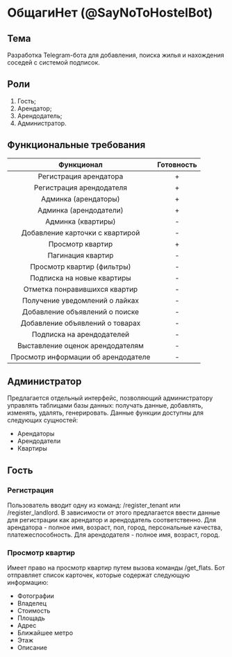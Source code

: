 # ОбщагиНет (@SayNoToHostelBot)

## Тема
Разработка Telegram-бота для добавления, поиска жилья и нахождения соседей с системой подписок.

## Роли
1) Гость;
2) Арендатор;
3) Арендодатель;
4) Администратор.

## Функциональные требования
|       Функционал                  |Готовность|
|:---------------------------------:|:--------:|
|Регистрация арендатора             |    +     |
|Регистрация арендодателя           |    +     |
|Админка (арендаторы)               |    +     |
|Админка (арендодатели)             |    +     |
|Админка (квартиры)                 |    -     |
|Добавление карточки с квартирой    |    -     |
|Просмотр квартир                   |    +     |
|Пагинация квартир                  |    -     |
|Просмотр квартир (фильтры)         |    -     |
|Подписка на новые квартиры         |    -     |
|Отметка понравившихся квартир      |    -     |
|Получение уведомлений о лайках     |    -     |
|Добавление объявлений о поиске     |    -     |
|Добавление объявлений о товарах    |    -     |
|Подписка на арендодателей          |    -     |
|Выставление оценок арендодателям   |    -     |
|Просмотр информации об арендодателе|    -     |


## Администратор
Предлагается отдельный интерфейс, позволяющий администратору управлять таблицами базы данных: получать данные, добавлять, изменять, удалять, генерировать. Данные функции доступны для следующих сущностей:
- Арендаторы
- Арендодатели
- Квартиры 

## Гость
### Регистрация
Пользователь вводит одну из команд: /register_tenant или /register_landlord. В зависимости от этого предлагается ввести данные для регистрации как арендатор и арендодатель соответственно. Для арендатора - полное имя, возраст, пол, город, персональные качества, платежеспособность. Для арендодателя - полное имя, возраст, город.
### Просмотр квартир
Имеет право на просмотр квартир путем вызова команды /get_flats. Бот отправляет список карточек, которые содержат следующую информацию:

- Фотографии
- Владелец
- Стоимость
- Площадь
- Адрес
- Ближайшее метро
- Этаж
- Описание